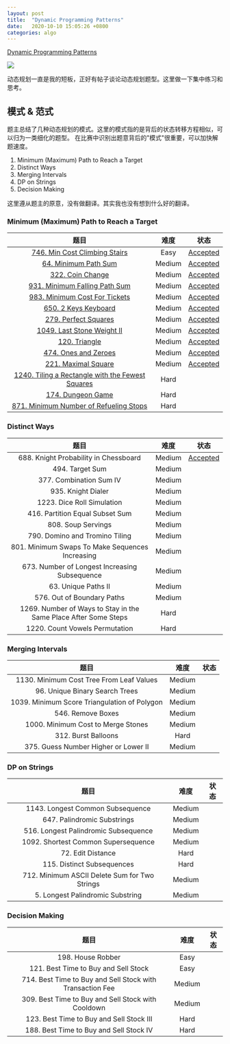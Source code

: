 ```yaml
---
layout: post
title:  "Dynamic Programming Patterns"
date:   2020-10-10 15:05:26 +0800
categories: algo
---
```



[Dynamic Programming Patterns](https://leetcode.com/discuss/general-discussion/458695/dynamic-programming-patterns/714716)


![](https://i.ibb.co/k8mkWn0/Copy-of-Blue-Pine-Trees-Snowflake-Invitation.png)

动态规划一直是我的短板，正好有帖子谈论动态规划题型。这里做一下集中练习和思考。

## 模式 & 范式

题主总结了几种动态规划的模式。这里的模式指的是背后的状态转移方程相似，可以归为一类细化的题型。
在比赛中识别出题意背后的"模式"很重要，可以加快解题速度。

1. Minimum (Maximum) Path to Reach a Target
2. Distinct Ways
3. Merging Intervals
4. DP on Strings
5. Decision Making


这里遵从题主的原意，没有做翻译。其实我也没有想到什么好的翻译。


### Minimum (Maximum) Path to Reach a Target

|题目|难度|状态|
|:--:|:--:|:--:|
|[746. Min Cost Climbing Stairs](https://leetcode.com/problems/min-cost-climbing-stairs/)|Easy|[Accepted](https://leetcode.com/submissions/detail/406876795/)|
|[64. Minimum Path Sum](https://leetcode.com/problems/minimum-path-sum/)|Medium|[Accepted](https://leetcode.com/submissions/detail/406879499/)|
|[322. Coin Change](https://leetcode.com/problems/coin-change/)|Medium|[Accepted](https://leetcode.com/submissions/detail/406882568/)|
|[931. Minimum Falling Path Sum](https://leetcode.com/problems/minimum-falling-path-sum/)|Medium|[Accepted](https://leetcode.com/submissions/detail/406888641/)|
|[983. Minimum Cost For Tickets](https://leetcode.com/problems/minimum-cost-for-tickets/)|Medium|[Accepted](https://leetcode.com/submissions/detail/406968963/)|
|[650. 2 Keys Keyboard](https://leetcode.com/problems/2-keys-keyboard/)|Medium|[Accepted](https://leetcode.com/submissions/detail/406975974/)|
|[279. Perfect Squares](https://leetcode.com/problems/perfect-squares/)|Medium|[Accepted](https://leetcode.com/submissions/detail/410484649/)|
|[1049. Last Stone Weight II](https://leetcode.com/problems/last-stone-weight-ii/)|Medium|[Accepted](https://leetcode.com/submissions/detail/416263648/)|
|[120. Triangle](https://leetcode.com/problems/triangle/)|Medium|[Accepted](https://leetcode.com/submissions/detail/416269254/)|
|[474. Ones and Zeroes ](https://leetcode.com/problems/ones-and-zeroes/)|Medium|[Accepted](https://leetcode.com/submissions/detail/416274891/)|
|[221. Maximal Square](https://leetcode.com/problems/maximal-square/)|Medium|[Accepted](https://leetcode.com/submissions/detail/416924737/)|
|[1240. Tiling a Rectangle with the Fewest Squares](https://leetcode.com/problems/tiling-a-rectangle-with-the-fewest-squares/)|Hard||
|[174. Dungeon Game ](https://leetcode.com/problems/dungeon-game/)|Hard||
|[871. Minimum Number of Refueling Stops](https://leetcode.com/problems/minimum-number-of-refueling-stops/)|Hard||


### Distinct Ways


|题目|难度|状态|
|:--:|:--:|:--:|
|688. Knight Probability in Chessboard|Medium|[Accepted](https://leetcode.com/submissions/detail/417025458/)|
|494. Target Sum|Medium||
|377. Combination Sum IV|Medium||
|935. Knight Dialer|Medium||
|1223. Dice Roll Simulation|Medium||
|416. Partition Equal Subset Sum|Medium||
|808. Soup Servings|Medium||
|790. Domino and Tromino Tiling|Medium||
|801. Minimum Swaps To Make Sequences Increasing|Medium||
|673. Number of Longest Increasing Subsequence|Medium||
|63. Unique Paths II|Medium||
|576. Out of Boundary Paths|Medium||
|1269. Number of Ways to Stay in the Same Place After Some Steps|Hard||
|1220. Count Vowels Permutation|Hard||


### Merging Intervals

|题目|难度|状态|
|:--:|:--:|:--:|
|1130. Minimum Cost Tree From Leaf Values|Medium||
|96. Unique Binary Search Trees|Medium||
|1039. Minimum Score Triangulation of Polygon|Medium||
|546. Remove Boxes|Medium||
|1000. Minimum Cost to Merge Stones|Medium||
|312. Burst Balloons|Hard||
|375. Guess Number Higher or Lower II|Medium||


### DP on Strings

|题目|难度|状态|
|:--:|:--:|:--:|
|1143. Longest Common Subsequence|Medium||
|647. Palindromic Substrings|Medium||
|516. Longest Palindromic Subsequence|Medium||
|1092. Shortest Common Supersequence|Medium||
|72. Edit Distance|Hard||
|115. Distinct Subsequences|Hard||
|712. Minimum ASCII Delete Sum for Two Strings|Medium||
|5. Longest Palindromic Substring|Medium||


### Decision Making

|题目|难度|状态|
|:--:|:--:|:--:|
|198. House Robber|Easy||
|121. Best Time to Buy and Sell Stock|Easy||
|714. Best Time to Buy and Sell Stock with Transaction Fee|Medium||
|309. Best Time to Buy and Sell Stock with Cooldown|Medium||
|123. Best Time to Buy and Sell Stock III|Hard||
|188. Best Time to Buy and Sell Stock IV|Hard||